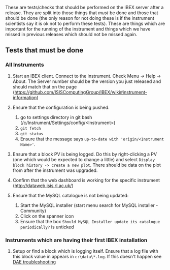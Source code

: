These are tests/checks that should be performed on the IBEX server after a release. They are split into those things that *must* be done and those that should be done (the only reason for not doing these is if the instrument scientists say it is ok not to perform these tests). These are things which are important for the running of the instrument and things which we have missed in previous releases which should not be missed again.

## Tests that must be done

### All Instruments

1. Start an IBEX client. Connect to the instrument. Check Menu -> Help -> About. The Server number should be the version you just released and should match that on the page (https://github.com/ISISComputingGroup/IBEX/wiki#instrument-information)

1. Ensure that the configuration is being pushed. 
    1. go to settings directory in git bash (/c/Instrument/Settings/config/\<Instrument\>)
    1. `git fetch`
    1. `git status`
    1. Ensure that the message says `up-to-date with 'origin/<Instrument Name>'`.
1. Ensure that a block PV is being logged. Do this by right-clicking a PV (one which would be expected to change a little) and select `Display block history -> create a new plot`. There should be data on the plot from after the instrument was upgraded.
1. Confirm that the web dashboard is working for the specific instrument (http://dataweb.isis.rl.ac.uk/)
1. Ensure that the MySQL catalogue is not being updated:
    1. Start the MySQL installer (start menu search for MySQL installer - Community)
    1. Click on the spanner icon
    1. Ensure that the box `Should MySQL Installer update its catalogue periodically?` is unticked

### Instruments which are having their first IBEX installation
1. Setup or find a block which is logging itself. Ensure that a log file with this block value in appears in `c:\data\*.log`. If this doesn't happen see [DAE troubleshooting](DAE-Trouble-Shooting)